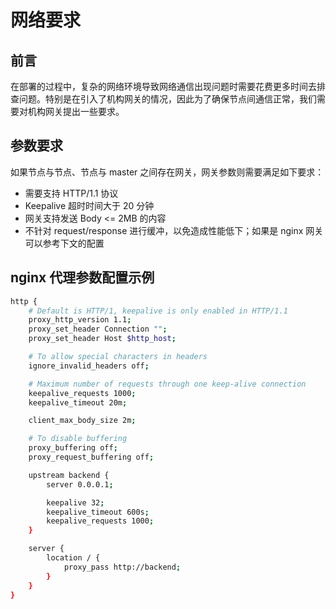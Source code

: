 # 网络要求

## 前言

在部署的过程中，复杂的网络环境导致网络通信出现问题时需要花费更多时间去排查问题。特别是在引入了机构网关的情况，因此为了确保节点间通信正常，我们需要对机构网关提出一些要求。

## 参数要求

如果节点与节点、节点与 master 之间存在网关，网关参数则需要满足如下要求：
- 需要支持 HTTP/1.1 协议
- Keepalive 超时时间大于 20 分钟
- 网关支持发送 Body <= 2MB 的内容
- 不针对 request/response 进行缓冲，以免造成性能低下；如果是 nginx 网关可以参考下文的配置

## nginx 代理参数配置示例

```bash
http {
    # Default is HTTP/1, keepalive is only enabled in HTTP/1.1
    proxy_http_version 1.1;
    proxy_set_header Connection "";
    proxy_set_header Host $http_host;

    # To allow special characters in headers
    ignore_invalid_headers off;

    # Maximum number of requests through one keep-alive connection
    keepalive_requests 1000;
    keepalive_timeout 20m;

    client_max_body_size 2m;

    # To disable buffering
    proxy_buffering off;
    proxy_request_buffering off;

    upstream backend {
        server 0.0.0.1;

        keepalive 32;
        keepalive_timeout 600s;
        keepalive_requests 1000;
    }

    server {
        location / {
            proxy_pass http://backend;
        }
    }
}
```